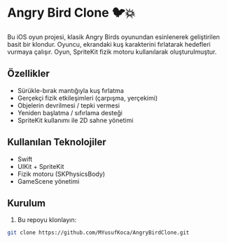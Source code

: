 # Angry Bird Clone 🐦💥

Bu iOS oyun projesi, klasik Angry Birds oyunundan esinlenerek geliştirilen basit bir klondur. Oyuncu, ekrandaki kuş karakterini fırlatarak hedefleri vurmaya çalışır. Oyun, SpriteKit fizik motoru kullanılarak oluşturulmuştur.

## Özellikler
- Sürükle-bırak mantığıyla kuş fırlatma
- Gerçekçi fizik etkileşimleri (çarpışma, yerçekimi)
- Objelerin devrilmesi / tepki vermesi
- Yeniden başlatma / sıfırlama desteği
- SpriteKit kullanımı ile 2D sahne yönetimi

## Kullanılan Teknolojiler
- Swift
- UIKit + SpriteKit
- Fizik motoru (SKPhysicsBody)
- GameScene yönetimi

## Kurulum
1. Bu repoyu klonlayın:
```bash
git clone https://github.com/MYusufKoca/AngryBirdClone.git
